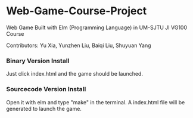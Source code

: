 # Web-Game-Course-Project
Web Game Built with Elm (Programming Language) in UM-SJTU JI VG100 Course

Contributors: Yu Xia, Yunzhen Liu, Baiqi Liu, Shuyuan Yang

### Binary Version Install
Just click index.html and the game should be launched.
### Sourcecode Version Install
Open it with elm and type "make" in the terminal. A index.html file will be generated to launch the game.  
